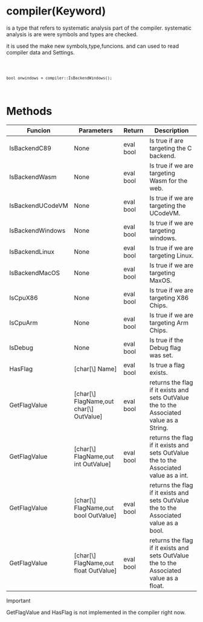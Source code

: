 # compiler(Keyword)

is a type that refers to systematic analysis part of the compiler. systematic analysis is are were symbols and types are checked.

it is used the make new symbols,type,funcions.
and can used to read compiler data and Settings.

<code>

    bool onwindows = compiler::IsBackendWindows();

</code>


# Methods
| Funcion | Parameters | Return | Description |
|--- |--- |--- | --- |
| IsBackendC89 | None | eval bool | Is true if are targeting the C backend.
| IsBackendWasm | None | eval bool | Is true if we are targeting Wasm for the web.
|IsBackendUCodeVM | None | eval bool | Is true if we are targeting the UCodeVM.
| IsBackendWindows | None | eval bool | Is true if we are targeting windows.
| IsBackendLinux | None | eval bool | Is true if we are targeting Linux.
| IsBackendMacOS | None | eval bool | Is true if we are targeting MaxOS.
| IsCpuX86 | None | eval bool | Is true if we are targeting X86 Chips.
| IsCpuArm | None | eval bool | Is true if we are targeting Arm Chips.
| IsDebug | None | eval bool | Is true if the Debug flag was set.
| HasFlag | [char[\\] Name] | eval bool | Is true a flag exists.
| GetFlagValue | [char[\\] FlagName,out char[\\] OutValue] | eval bool | returns the flag if it exists and sets OutValue the to the Associated value as a String.
| GetFlagValue | [char[\\] FlagName,out int OutValue] | eval bool | returns the flag if it exists and sets OutValue the to the Associated value as a int.
| GetFlagValue | [char[\\] FlagName,out bool OutValue] | eval bool | returns the flag if it exists and sets OutValue the to the Associated value as a bool.
| GetFlagValue | [char[\\] FlagName,out float OutValue] | eval bool | returns the flag if it exists and sets OutValue the to the Associated value as a float.


> [!IMPORTANT]
> 
> GetFlagValue and HasFlag is not implemented in the compiler right now.
